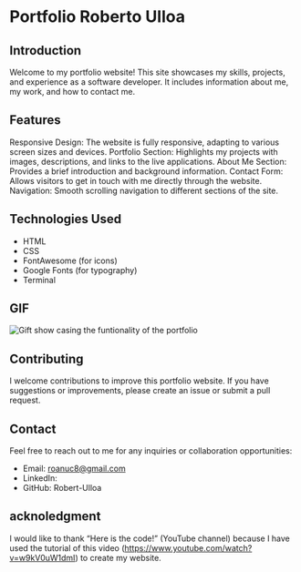 # Portfolio Roberto Ulloa

## Introduction
Welcome to my portfolio website! This site showcases my skills, projects, and experience as a software developer. It includes information about me, my work, and how to contact me.

## Features
Responsive Design: The website is fully responsive, adapting to various screen sizes and devices.
Portfolio Section: Highlights my projects with images, descriptions, and links to the live applications.
About Me Section: Provides a brief introduction and background information.
Contact Form: Allows visitors to get in touch with me directly through the website.
Navigation: Smooth scrolling navigation to different sections of the site.

## Technologies Used
- HTML
- CSS
- FontAwesome (for icons)
- Google Fonts (for typography)
- Terminal


## GIF

![Gift show casing the funtionality of the portfolio](./assets/images/GIF.gif)

## Contributing
I welcome contributions to improve this portfolio website. If you have suggestions or improvements, please create an issue or submit a pull request.


## Contact
Feel free to reach out to me for any inquiries or collaboration opportunities:

- Email: roanuc8@gmail.com
- LinkedIn: 
- GitHub: Robert-Ulloa

## acknoledgment
I would like to thank “Here is the code!” (YouTube channel) because I have used the tutorial of this video (https://www.youtube.com/watch?v=w9kV0uW1dmI) to create my website.
